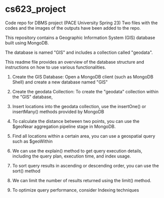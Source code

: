 # cs623_project
Code repo for DBMS project (PACE University Spring 23)
Two files with the codes and the images of the outputs have been added to the repo.

This repository contains a Geographic Information System (GIS) database built using MongoDB. 

The database is named "GIS" and includes a collection called "geodata". 

This readme file provides an overview of the database structure and instructions on how to use various functionalities.

1. Create the GIS Database: Open a MongoDB client (such as MongoDB Shell) and create a new database named "GIS"

2. Create the geodata Collection: To create the "geodata" collection within the "GIS" database,

3. Insert locations into the geodata collection, use the insertOne() or insertMany() methods provided by MongoDB
4. To calculate the distance between two points, you can use the $geoNear aggregation pipeline stage in MongoDB. 
5. Find all locations within a certain area, you can use a geospatial query such as $geoWithin 
6. We can use the explain() method to get query execution details, including the query plan, execution time, and index usage.
7. To sort query results in ascending or descending order, you can use the sort() method
8. We can limit the number of results returned using the limit() method.
9. To optimize query performance, consider Indexing techniques
